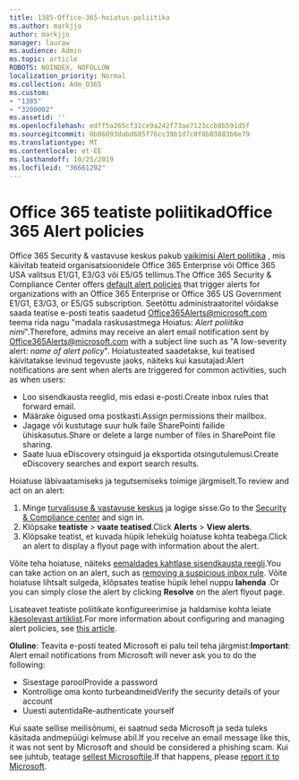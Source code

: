 ```yaml
---
title: 1385-Office-365-hoiatus-poliitika
ms.author: markjjo
author: markjjo
manager: lauraw
ms.audience: Admin
ms.topic: article
ROBOTS: NOINDEX, NOFOLLOW
localization_priority: Normal
ms.collection: Adm_O365
ms.custom:
- "1385"
- "3200002"
ms.assetid: ''
ms.openlocfilehash: edff5a265cf31ce9a242f73ae7121ccb8b591d5f
ms.sourcegitcommit: 0b06093dabd685f76cc39b1d7c0f8b03883b6e79
ms.translationtype: MT
ms.contentlocale: et-EE
ms.lasthandoff: 10/25/2019
ms.locfileid: "36661292"
---
```

# <a name="office-365-alert-policies"></a><span data-ttu-id="73665-102">Office 365 teatiste poliitikad</span><span class="sxs-lookup"><span data-stu-id="73665-102">Office 365 Alert policies</span></span>

<span data-ttu-id="73665-103">Office 365 Security & vastavuse keskus pakub [vaikimisi Alert poliitika](https://docs.microsoft.com/office365/securitycompliance/alert-policies#default-alert-policies) , mis käivitab teateid organisatsioonidele Office 365 Enterprise või Office 365 USA valitsus E1/G1, E3/G3 või E5/G5 tellimus.</span><span class="sxs-lookup"><span data-stu-id="73665-103">The Office 365 Security & Compliance Center offers [default alert policies](https://docs.microsoft.com/office365/securitycompliance/alert-policies#default-alert-policies) that trigger alerts for organizations with an Office 365 Enterprise or Office 365 US Government E1/G1, E3/G3, or E5/G5 subscription.</span></span> <span data-ttu-id="73665-104">Seetõttu administraatoritel võidakse saada teatise e-posti teatis saadetud Office365Alerts@microsoft.com teema rida nagu "madala raskusastmega Hoiatus: *Alert poliitika nimi*".</span><span class="sxs-lookup"><span data-stu-id="73665-104">Therefore, admins may receive an alert email notification sent by Office365Alerts@microsoft.com with a subject line such as "A low-severity alert: *name of alert policy*".</span></span> <span data-ttu-id="73665-105">Hoiatusteated saadetakse, kui teatised käivitatakse levinud tegevuste jaoks, näiteks kui kasutajad:</span><span class="sxs-lookup"><span data-stu-id="73665-105">Alert notifications are sent when alerts are triggered for common activities, such as when users:</span></span>

- <span data-ttu-id="73665-106">Loo sisendkausta reeglid, mis edasi e-posti.</span><span class="sxs-lookup"><span data-stu-id="73665-106">Create inbox rules that forward email.</span></span>
- <span data-ttu-id="73665-107">Määrake õigused oma postkasti.</span><span class="sxs-lookup"><span data-stu-id="73665-107">Assign permissions their mailbox.</span></span>
- <span data-ttu-id="73665-108">Jagage või kustutage suur hulk faile SharePointi failide ühiskasutus.</span><span class="sxs-lookup"><span data-stu-id="73665-108">Share or delete a large number of files in SharePoint file sharing.</span></span>
- <span data-ttu-id="73665-109">Saate luua eDiscovery otsinguid ja eksportida otsingutulemusi.</span><span class="sxs-lookup"><span data-stu-id="73665-109">Create eDiscovery searches and export search results.</span></span>

<span data-ttu-id="73665-110">Hoiatuse läbivaatamiseks ja tegutsemiseks toimige järgmiselt.</span><span class="sxs-lookup"><span data-stu-id="73665-110">To review and act on an alert:</span></span>

1. <span data-ttu-id="73665-111">Minge [turvalisuse & vastavuse keskus](https://protection.office.com) ja logige sisse.</span><span class="sxs-lookup"><span data-stu-id="73665-111">Go to the [Security & Compliance center](https://protection.office.com) and sign in.</span></span>
2. <span data-ttu-id="73665-112">Klõpsake **teatiste** > **vaate teatised**.</span><span class="sxs-lookup"><span data-stu-id="73665-112">Click **Alerts** > **View alerts**.</span></span>
3. <span data-ttu-id="73665-113">Klõpsake teatist, et kuvada hüpik lehekülg hoiatuse kohta teabega.</span><span class="sxs-lookup"><span data-stu-id="73665-113">Click an alert to display a flyout page with information about the alert.</span></span>

<span data-ttu-id="73665-114">Võite teha hoiatuse, näiteks [eemaldades kahtlase sisendkausta reegli](https://docs.microsoft.com/office365/securitycompliance/responding-to-a-compromised-email-account).</span><span class="sxs-lookup"><span data-stu-id="73665-114">You can take action on an alert, such as [removing a suspicious inbox rule](https://docs.microsoft.com/office365/securitycompliance/responding-to-a-compromised-email-account).</span></span> <span data-ttu-id="73665-115">Võite hoiatuse lihtsalt sulgeda, klõpsates teatise hüpik lehel nuppu **lahenda** .</span><span class="sxs-lookup"><span data-stu-id="73665-115">Or you can simply close the alert by clicking **Resolve** on the alert flyout page.</span></span>

<span data-ttu-id="73665-116">Lisateavet teatiste poliitikate konfigureerimise ja haldamise kohta leiate [käesolevast artiklist](https://docs.microsoft.com/office365/securitycompliance/alert-policies).</span><span class="sxs-lookup"><span data-stu-id="73665-116">For more information about configuring and managing alert policies, see  [this article](https://docs.microsoft.com/office365/securitycompliance/alert-policies).</span></span>

<span data-ttu-id="73665-117">**Oluline**: Teavita e-posti teated Microsoft ei palu teil teha järgmist:</span><span class="sxs-lookup"><span data-stu-id="73665-117">**Important**: Alert email notifications from Microsoft will never ask you to do the following:</span></span>

- <span data-ttu-id="73665-118">Sisestage parool</span><span class="sxs-lookup"><span data-stu-id="73665-118">Provide a password</span></span>
- <span data-ttu-id="73665-119">Kontrollige oma konto turbeandmeid</span><span class="sxs-lookup"><span data-stu-id="73665-119">Verify the security details of your account</span></span>
- <span data-ttu-id="73665-120">Uuesti autentida</span><span class="sxs-lookup"><span data-stu-id="73665-120">Re-authenticate yourself</span></span>

<span data-ttu-id="73665-121">Kui saate sellise meilisõnumi, ei saatnud seda Microsoft ja seda tuleks käsitada andmepüügi kelmuse abil.</span><span class="sxs-lookup"><span data-stu-id="73665-121">If you receive an email message like this, it was not sent by Microsoft and should be considered a phishing scam.</span></span> <span data-ttu-id="73665-122">Kui see juhtub, teatage [sellest Microsoftile](https://docs.microsoft.com/office365/SecurityCompliance/report-junk-email-and-phishing-scams-in-outlook-on-the-web-eop).</span><span class="sxs-lookup"><span data-stu-id="73665-122">If that happens, please [report it to Microsoft](https://docs.microsoft.com/office365/SecurityCompliance/report-junk-email-and-phishing-scams-in-outlook-on-the-web-eop).</span></span>